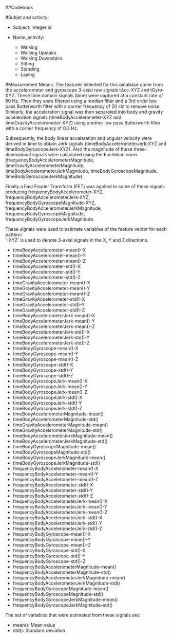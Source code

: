 

##Codebook

#Subjet and activity:

* Subject: integer id

* Name_activity:
  + Walking
  + Walking Upstairs
  + Walking Downstairs
  + Sitting
  + Standing
  + Laying

#Measurement Means:
The features selected for this database come from the accelerometer and gyroscope 3-axial raw signals tAcc-XYZ and tGyro-XYZ. These time domain signals (time) were captured at a constant rate of 50 Hz. Then they were filtered using a median filter and a 3rd order low pass Butterworth filter with a corner frequency of 20 Hz to remove noise. Similarly, the acceleration signal was then separated into body and gravity acceleration signals (timeBodyAccelerometer-XYZ and timeGravityAccelerometer-XYZ) using another low pass Butterworth filter with a corner frequency of 0.3 Hz. 

Subsequently, the body linear acceleration and angular velocity were derived in time to obtain Jerk signals (timeBodyAccelerometerJerk-XYZ and timeBodyGyroscopeJerk-XYZ). Also the magnitude of these three-dimensional signals were calculated using the Euclidean norm (frequencyBodyAccelerometerMagnitude, timeGravityAccelerometerMagnitude, timeBodyAccelerometerJerkMagnitude, timeBodyGyroscopeMagnitude, timeBodyGyroscopeJerkMagnitude). 

Finally a Fast Fourier Transform (FFT) was applied to some of these signals producing frequencyBodyAccelerometer-XYZ, frequencyBodyAccelerometerJerk-XYZ, frequencyBodyGyroscopeMagnitude-XYZ, frequencyBodyAccelerometerJerkMagnitude, frequencyBodyGyroscopeMagnitude, frequencyBodyGyroscopeJerkMagnitude. 

These signals were used to estimate variables of the feature vector for each pattern:  
'-XYZ' is used to denote 3-axial signals in the X, Y and Z directions.

+ timeBodyAccelerometer-mean()-X                     
+ timeBodyAccelerometer-mean()-Y                     
+ timeBodyAccelerometer-mean()-Z                     
+ timeBodyAccelerometer-std()-X                      
+ timeBodyAccelerometer-std()-Y                      
+ timeBodyAccelerometer-std()-Z                      
+ timeGravityAccelerometer-mean()-X                  
+ timeGravityAccelerometer-mean()-Y                  
+ timeGravityAccelerometer-mean()-Z                  
+ timeGravityAccelerometer-std()-X                   
+ timeGravityAccelerometer-std()-Y                   
+ timeGravityAccelerometer-std()-Z                   
+ timeBodyAccelerometerJerk-mean()-X                 
+ timeBodyAccelerometerJerk-mean()-Y                 
+ timeBodyAccelerometerJerk-mean()-Z                 
+ timeBodyAccelerometerJerk-std()-X                  
+ timeBodyAccelerometerJerk-std()-Y                  
+ timeBodyAccelerometerJerk-std()-Z                  
+ timeBodyGyroscope-mean()-X                         
+ timeBodyGyroscope-mean()-Y                         
+ timeBodyGyroscope-mean()-Z                         
+ timeBodyGyroscope-std()-X                          
+ timeBodyGyroscope-std()-Y                          
+ timeBodyGyroscope-std()-Z                          
+ timeBodyGyroscopeJerk-mean()-X                     
+ timeBodyGyroscopeJerk-mean()-Y                     
+ timeBodyGyroscopeJerk-mean()-Z                     
+ timeBodyGyroscopeJerk-std()-X                      
+ timeBodyGyroscopeJerk-std()-Y                      
+ timeBodyGyroscopeJerk-std()-Z                      
+ timeBodyAccelerometerMagnitude-mean()              
+ timeBodyAccelerometerMagnitude-std()               
+ timeGravityAccelerometerMagnitude-mean()           
+ timeGravityAccelerometerMagnitude-std()            
+ timeBodyAccelerometerJerkMagnitude-mean()          
+ timeBodyAccelerometerJerkMagnitude-std()           
+ timeBodyGyroscopeMagnitude-mean()                  
+ timeBodyGyroscopeMagnitude-std()                   
+ timeBodyGyroscopeJerkMagnitude-mean()              
+ timeBodyGyroscopeJerkMagnitude-std()               
+ frequencyBodyAccelerometer-mean()-X                
+ frequencyBodyAccelerometer-mean()-Y                
+ frequencyBodyAccelerometer-mean()-Z                
+ frequencyBodyAccelerometer-std()-X                 
+ frequencyBodyAccelerometer-std()-Y                 
+ frequencyBodyAccelerometer-std()-Z                 
+ frequencyBodyAccelerometerJerk-mean()-X            
+ frequencyBodyAccelerometerJerk-mean()-Y            
+ frequencyBodyAccelerometerJerk-mean()-Z            
+ frequencyBodyAccelerometerJerk-std()-X             
+ frequencyBodyAccelerometerJerk-std()-Y             
+ frequencyBodyAccelerometerJerk-std()-Z             
+ frequencyBodyGyroscope-mean()-X                    
+ frequencyBodyGyroscope-mean()-Y                    
+ frequencyBodyGyroscope-mean()-Z                    
+ frequencyBodyGyroscope-std()-X                     
+ frequencyBodyGyroscope-std()-Y                     
+ frequencyBodyGyroscope-std()-Z                     
+ frequencyBodyAccelerometerMagnitude-mean()         
+ frequencyBodyAccelerometerMagnitude-std()          
+ frequencyBodyAccelerometerJerkMagnitude-mean()     
+ frequencyBodyAccelerometerJerkMagnitude-std()      
+ frequencyBodyGyroscopeMagnitude-mean()             
+ frequencyBodyGyroscopeMagnitude-std()              
+ frequencyBodyGyroscopeJerkMagnitude-mean()         
+ frequencyBodyGyroscopeJerkMagnitude-std()          
                                                     
                                    
The set of variables that were estimated from these signals are: 

- mean(): Mean value
- std(): Standard deviation                                                     
                                                              
                                                              
